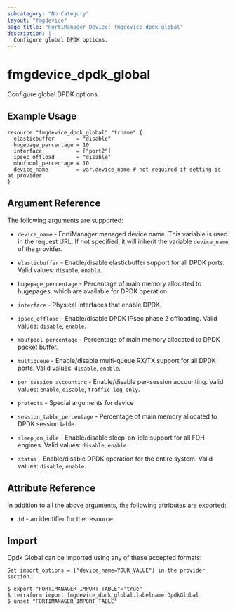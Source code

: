 ```yaml
---
subcategory: "No Category"
layout: "fmgdevice"
page_title: "FortiManager Device: fmgdevice_dpdk_global"
description: |-
  Configure global DPDK options.
---
```


# fmgdevice_dpdk_global
Configure global DPDK options.

## Example Usage

```hcl
resource "fmgdevice_dpdk_global" "trname" {
  elasticbuffer       = "disable"
  hugepage_percentage = 10
  interface           = ["port2"]
  ipsec_offload       = "disable"
  mbufpool_percentage = 10
  device_name         = var.device_name # not required if setting is at provider
}
```

## Argument Reference


The following arguments are supported:

* `device_name` - FortiManager managed device name. This variable is used in the request URL. If not specified, it will inherit the variable `device_name` of the provider.

* `elasticbuffer` - Enable/disable elasticbuffer support for all DPDK ports. Valid values: `disable`, `enable`.

* `hugepage_percentage` - Percentage of main memory allocated to hugepages, which are available for DPDK operation.
* `interface` - Physical interfaces that enable DPDK.
* `ipsec_offload` - Enable/disable DPDK IPsec phase 2 offloading. Valid values: `disable`, `enable`.

* `mbufpool_percentage` - Percentage of main memory allocated to DPDK packet buffer.
* `multiqueue` - Enable/disable multi-queue RX/TX support for all DPDK ports. Valid values: `disable`, `enable`.

* `per_session_accounting` - Enable/disable per-session accounting. Valid values: `enable`, `disable`, `traffic-log-only`.

* `protects` - Special arguments for device
* `session_table_percentage` - Percentage of main memory allocated to DPDK session table.
* `sleep_on_idle` - Enable/disable sleep-on-idle support for all FDH engines. Valid values: `disable`, `enable`.

* `status` - Enable/disable DPDK operation for the entire system. Valid values: `disable`, `enable`.



## Attribute Reference

In addition to all the above arguments, the following attributes are exported:
* `id` - an identifier for the resource.

## Import

Dpdk Global can be imported using any of these accepted formats:
```
Set import_options = ["device_name=YOUR_VALUE"] in the provider section.

$ export "FORTIMANAGER_IMPORT_TABLE"="true"
$ terraform import fmgdevice_dpdk_global.labelname DpdkGlobal
$ unset "FORTIMANAGER_IMPORT_TABLE"
```

